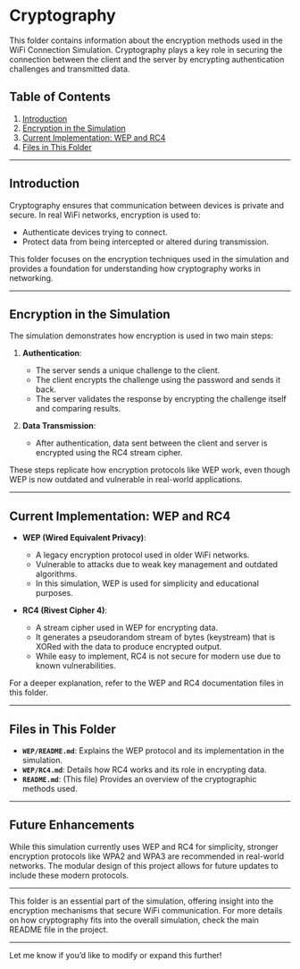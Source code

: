 # Cryptography 

This folder contains information about the encryption methods used in the WiFi Connection Simulation. Cryptography plays a key role in securing the connection between the client and the server by encrypting authentication challenges and transmitted data.

## Table of Contents

1. [Introduction](#introduction)
2. [Encryption in the Simulation](#encryption-in-the-simulation)
3. [Current Implementation: WEP and RC4](#current-implementation-wep-and-rc4)
4. [Files in This Folder](#files-in-this-folder)

---

## Introduction

Cryptography ensures that communication between devices is private and secure. In real WiFi networks, encryption is used to:

- Authenticate devices trying to connect.
- Protect data from being intercepted or altered during transmission.

This folder focuses on the encryption techniques used in the simulation and provides a foundation for understanding how cryptography works in networking.

---

## Encryption in the Simulation

The simulation demonstrates how encryption is used in two main steps:

1. **Authentication**:
    - The server sends a unique challenge to the client.
    - The client encrypts the challenge using the password and sends it back.
    - The server validates the response by encrypting the challenge itself and comparing results.

2. **Data Transmission**:
    - After authentication, data sent between the client and server is encrypted using the RC4 stream cipher.

These steps replicate how encryption protocols like WEP work, even though WEP is now outdated and vulnerable in real-world applications.

---

## Current Implementation: WEP and RC4

- **WEP (Wired Equivalent Privacy)**:
    - A legacy encryption protocol used in older WiFi networks.
    - Vulnerable to attacks due to weak key management and outdated algorithms.
    - In this simulation, WEP is used for simplicity and educational purposes.

- **RC4 (Rivest Cipher 4)**:
    - A stream cipher used in WEP for encrypting data.
    - It generates a pseudorandom stream of bytes (keystream) that is XORed with the data to produce encrypted output.
    - While easy to implement, RC4 is not secure for modern use due to known vulnerabilities.

For a deeper explanation, refer to the WEP and RC4 documentation files in this folder.

---

## Files in This Folder

- **`WEP/README.md`**: Explains the WEP protocol and its implementation in the simulation.
- **`WEP/RC4.md`**: Details how RC4 works and its role in encrypting data.
- **`README.md`**: (This file) Provides an overview of the cryptographic methods used.

---

## Future Enhancements

While this simulation currently uses WEP and RC4 for simplicity, stronger encryption protocols like WPA2 and WPA3 are recommended in real-world networks. The modular design of this project allows for future updates to include these modern protocols.

---

This folder is an essential part of the simulation, offering insight into the encryption mechanisms that secure WiFi communication. For more details on how cryptography fits into the overall simulation, check the main README file in the project.

--- 

Let me know if you’d like to modify or expand this further!